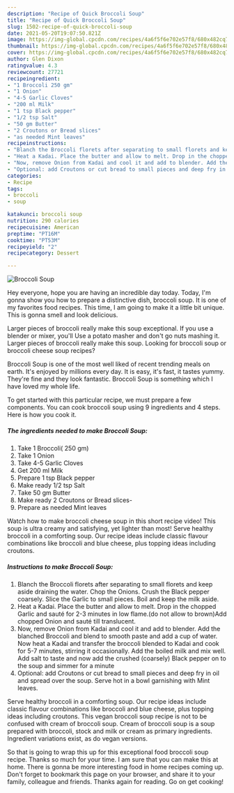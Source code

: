 ```yaml
---
description: "Recipe of Quick Broccoli Soup"
title: "Recipe of Quick Broccoli Soup"
slug: 1502-recipe-of-quick-broccoli-soup
date: 2021-05-20T19:07:50.821Z
image: https://img-global.cpcdn.com/recipes/4a6f5f6e702e57f8/680x482cq70/broccoli-soup-recipe-main-photo.jpg
thumbnail: https://img-global.cpcdn.com/recipes/4a6f5f6e702e57f8/680x482cq70/broccoli-soup-recipe-main-photo.jpg
cover: https://img-global.cpcdn.com/recipes/4a6f5f6e702e57f8/680x482cq70/broccoli-soup-recipe-main-photo.jpg
author: Glen Dixon
ratingvalue: 4.3
reviewcount: 27721
recipeingredient:
- "1 Broccoli 250 gm"
- "1 Onion"
- "4-5 Garlic Cloves"
- "200 ml Milk"
- "1 tsp Black pepper"
- "1/2 tsp Salt"
- "50 gm Butter"
- "2 Croutons or Bread slices"
- "as needed Mint leaves"
recipeinstructions:
- "Blanch the Broccoli florets after separating to small florets and keep aside draining the water. Chop the Onions. Crush the Black pepper coarsely. Slice the Garlic to small pieces. Boil and keep the milk aside."
- "Heat a Kadai. Place the butter and allow to melt. Drop in the chopped Garlic and sauté for 2-3 minutes in low flame.(do not allow to brown)Add chopped Onion and sauté till translucent."
- "Now, remove Onion from Kadai and cool it and add to blender. Add the blanched Broccoli and blend to smooth paste and add a cup of water. Now heat a Kadai and transfer the broccoli blended to Kadai and cook for 5-7 minutes, stirring it occasionally. Add the boiled milk and mix well. Add salt to taste and now add the crushed (coarsely) Black pepper on to the soup and simmer for a minute"
- "Optional: add Croutons or cut bread to small pieces and deep fry in oil and spread over the soup. Serve hot in a bowl garnishing with Mint leaves."
categories:
- Recipe
tags:
- broccoli
- soup

katakunci: broccoli soup 
nutrition: 290 calories
recipecuisine: American
preptime: "PT16M"
cooktime: "PT53M"
recipeyield: "2"
recipecategory: Dessert

---
```



![Broccoli Soup](https://img-global.cpcdn.com/recipes/4a6f5f6e702e57f8/680x482cq70/broccoli-soup-recipe-main-photo.jpg)

Hey everyone, hope you are having an incredible day today. Today, I'm gonna show you how to prepare a distinctive dish, broccoli soup. It is one of my favorites food recipes. This time, I am going to make it a little bit unique. This is gonna smell and look delicious.

Larger pieces of broccoli really make this soup exceptional. If you use a blender or mixer, you&#39;ll Use a potato masher and don&#39;t go nuts mashing it. Larger pieces of broccoli really make this soup. Looking for broccoli soup or broccoli cheese soup recipes?

Broccoli Soup is one of the most well liked of recent trending meals on earth. It's enjoyed by millions every day. It is easy, it's fast, it tastes yummy. They're fine and they look fantastic. Broccoli Soup is something which I have loved my whole life.


To get started with this particular recipe, we must prepare a few components. You can cook broccoli soup using 9 ingredients and 4 steps. Here is how you cook it.

<!--inarticleads1-->

##### The ingredients needed to make Broccoli Soup:

1. Take 1 Broccoli( 250 gm)
1. Take 1 Onion
1. Take 4-5 Garlic Cloves
1. Get 200 ml Milk
1. Prepare 1 tsp Black pepper
1. Make ready 1/2 tsp Salt
1. Take 50 gm Butter
1. Make ready 2 Croutons or Bread slices-
1. Prepare as needed Mint leaves


Watch how to make broccoli cheese soup in this short recipe video! This soup is ultra creamy and satisfying, yet lighter than most! Serve healthy broccoli in a comforting soup. Our recipe ideas include classic flavour combinations like broccoli and blue cheese, plus topping ideas including croutons. 

<!--inarticleads2-->

##### Instructions to make Broccoli Soup:

1. Blanch the Broccoli florets after separating to small florets and keep aside draining the water. Chop the Onions. Crush the Black pepper coarsely. Slice the Garlic to small pieces. Boil and keep the milk aside.
1. Heat a Kadai. Place the butter and allow to melt. Drop in the chopped Garlic and sauté for 2-3 minutes in low flame.(do not allow to brown)Add chopped Onion and sauté till translucent.
1. Now, remove Onion from Kadai and cool it and add to blender. Add the blanched Broccoli and blend to smooth paste and add a cup of water. Now heat a Kadai and transfer the broccoli blended to Kadai and cook for 5-7 minutes, stirring it occasionally. Add the boiled milk and mix well. Add salt to taste and now add the crushed (coarsely) Black pepper on to the soup and simmer for a minute
1. Optional: add Croutons or cut bread to small pieces and deep fry in oil and spread over the soup. Serve hot in a bowl garnishing with Mint leaves.


Serve healthy broccoli in a comforting soup. Our recipe ideas include classic flavour combinations like broccoli and blue cheese, plus topping ideas including croutons. This vegan broccoli soup recipe is not to be confused with cream of broccoli soup. Cream of broccoli soup is a soup prepared with broccoli, stock and milk or cream as primary ingredients. Ingredient variations exist, as do vegan versions. 

So that is going to wrap this up for this exceptional food broccoli soup recipe. Thanks so much for your time. I am sure that you can make this at home. There is gonna be more interesting food in home recipes coming up. Don't forget to bookmark this page on your browser, and share it to your family, colleague and friends. Thanks again for reading. Go on get cooking!
